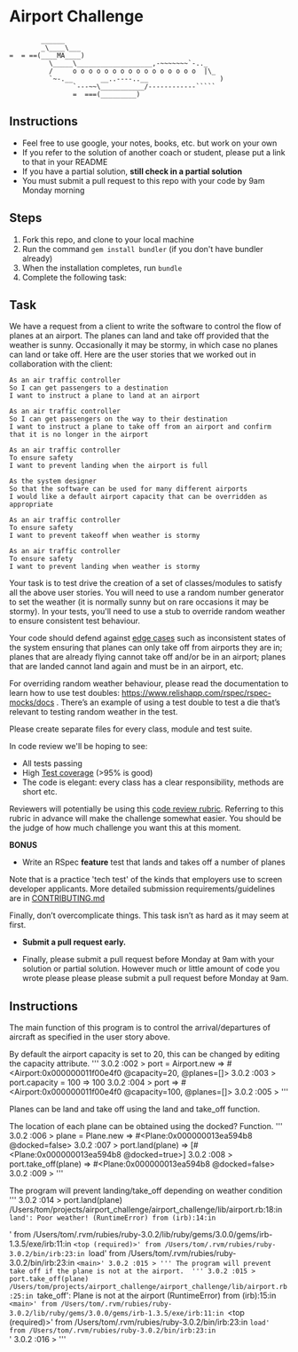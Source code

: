Airport Challenge
=================

```
        ______
        _\____\___
=  = ==(____MA____)
          \_____\___________________,-~~~~~~~`-.._
          /     o o o o o o o o o o o o o o o o  |\_
          `~-.__       __..----..__                  )
                `---~~\___________/------------`````
                =  ===(_________)

```

Instructions
---------

* Feel free to use google, your notes, books, etc. but work on your own
* If you refer to the solution of another coach or student, please put a link to that in your README
* If you have a partial solution, **still check in a partial solution**
* You must submit a pull request to this repo with your code by 9am Monday morning

Steps
-------

1. Fork this repo, and clone to your local machine
2. Run the command `gem install bundler` (if you don't have bundler already)
3. When the installation completes, run `bundle`
4. Complete the following task:

Task
-----

We have a request from a client to write the software to control the flow of planes at an airport. The planes can land and take off provided that the weather is sunny. Occasionally it may be stormy, in which case no planes can land or take off.  Here are the user stories that we worked out in collaboration with the client:

```
As an air traffic controller 
So I can get passengers to a destination 
I want to instruct a plane to land at an airport

As an air traffic controller 
So I can get passengers on the way to their destination 
I want to instruct a plane to take off from an airport and confirm that it is no longer in the airport

As an air traffic controller 
To ensure safety 
I want to prevent landing when the airport is full 

As the system designer
So that the software can be used for many different airports
I would like a default airport capacity that can be overridden as appropriate

As an air traffic controller 
To ensure safety 
I want to prevent takeoff when weather is stormy 

As an air traffic controller 
To ensure safety 
I want to prevent landing when weather is stormy 
```

Your task is to test drive the creation of a set of classes/modules to satisfy all the above user stories. You will need to use a random number generator to set the weather (it is normally sunny but on rare occasions it may be stormy). In your tests, you'll need to use a stub to override random weather to ensure consistent test behaviour.

Your code should defend against [edge cases](http://programmers.stackexchange.com/questions/125587/what-are-the-difference-between-an-edge-case-a-corner-case-a-base-case-and-a-b) such as inconsistent states of the system ensuring that planes can only take off from airports they are in; planes that are already flying cannot take off and/or be in an airport; planes that are landed cannot land again and must be in an airport, etc.

For overriding random weather behaviour, please read the documentation to learn how to use test doubles: https://www.relishapp.com/rspec/rspec-mocks/docs . There’s an example of using a test double to test a die that’s relevant to testing random weather in the test.

Please create separate files for every class, module and test suite.

In code review we'll be hoping to see:

* All tests passing
* High [Test coverage](https://github.com/makersacademy/course/blob/main/pills/test_coverage.md) (>95% is good)
* The code is elegant: every class has a clear responsibility, methods are short etc. 

Reviewers will potentially be using this [code review rubric](docs/review.md).  Referring to this rubric in advance will make the challenge somewhat easier.  You should be the judge of how much challenge you want this at this moment.

**BONUS**

* Write an RSpec **feature** test that lands and takes off a number of planes

Note that is a practice 'tech test' of the kinds that employers use to screen developer applicants.  More detailed submission requirements/guidelines are in [CONTRIBUTING.md](CONTRIBUTING.md)

Finally, don’t overcomplicate things. This task isn’t as hard as it may seem at first.

* **Submit a pull request early.**

* Finally, please submit a pull request before Monday at 9am with your solution or partial solution.  However much or little amount of code you wrote please please please submit a pull request before Monday at 9am.

Instructions
-----
The main function of this program is to control the arrival/departures of aircraft as specified in the user story above. 

By default the airport capacity is set to 20, this can be changed by editing the capacity attribute. 
''' 
3.0.2 :002 > port = Airport.new
 => #<Airport:0x000000011f00e4f0 @capacity=20, @planes=[]>
3.0.2 :003 > port.capacity = 100
 => 100
3.0.2 :004 > port
 => #<Airport:0x000000011f00e4f0 @capacity=100, @planes=[]>
3.0.2 :005 >
'''

Planes can be land and take off using the land and take_off function.

The location of each plane can be obtained using the docked? Function. 
'''
3.0.2 :006 > plane = Plane.new
 => #<Plane:0x000000013ea594b8 @docked=false>
3.0.2 :007 > port.land(plane)
 => [#<Plane:0x000000013ea594b8 @docked=true>]
3.0.2 :008 > port.take_off(plane)
 => #<Plane:0x000000013ea594b8 @docked=false>
3.0.2 :009 >
'''

The program will prevent landing/take_off depending on weather condition
'''
3.0.2 :014 > port.land(plane)
/Users/tom/projects/airport_challenge/airport_challenge/lib/airport.rb:18:in `land': Poor weather! (RuntimeError)
	from (irb):14:in `<main>'
	from /Users/tom/.rvm/rubies/ruby-3.0.2/lib/ruby/gems/3.0.0/gems/irb-1.3.5/exe/irb:11:in `<top (required)>'
	from /Users/tom/.rvm/rubies/ruby-3.0.2/bin/irb:23:in `load'
	from /Users/tom/.rvm/rubies/ruby-3.0.2/bin/irb:23:in `<main>'
3.0.2 :015 >
'''
The program will prevent take off if the plane is not at the airport. 
'''
3.0.2 :015 > port.take_off(plane)
/Users/tom/projects/airport_challenge/airport_challenge/lib/airport.rb:25:in `take_off': Plane is not at the airport (RuntimeError)
	from (irb):15:in `<main>'
	from /Users/tom/.rvm/rubies/ruby-3.0.2/lib/ruby/gems/3.0.0/gems/irb-1.3.5/exe/irb:11:in `<top (required)>'
	from /Users/tom/.rvm/rubies/ruby-3.0.2/bin/irb:23:in `load'
	from /Users/tom/.rvm/rubies/ruby-3.0.2/bin/irb:23:in `<main>'
3.0.2 :016 >
'''
